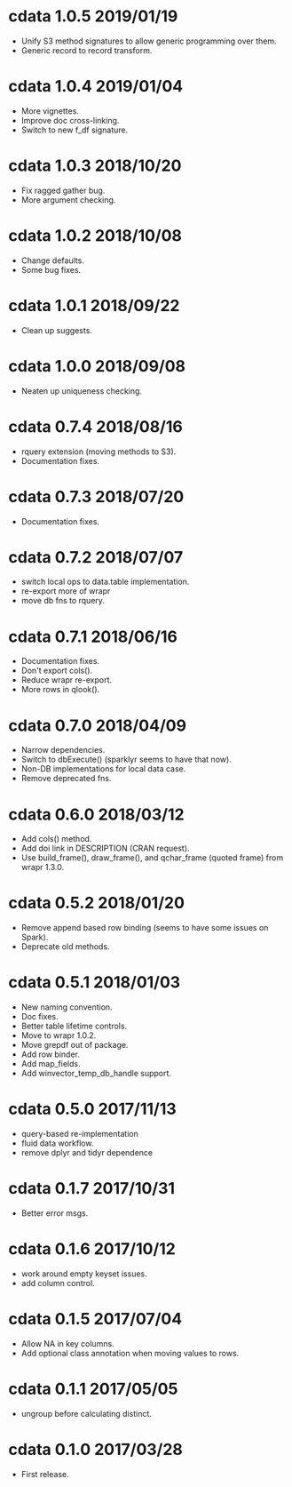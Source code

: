 
# cdata 1.0.5 2019/01/19

 * Unify S3 method signatures to allow generic programming over them.
 * Generic record to record transform.

# cdata 1.0.4 2019/01/04

 * More vignettes.
 * Improve doc cross-linking.
 * Switch to new f_df signature.

# cdata 1.0.3 2018/10/20

 * Fix ragged gather bug.
 * More argument checking.

# cdata 1.0.2 2018/10/08

 * Change defaults.
 * Some bug fixes.
 
# cdata 1.0.1 2018/09/22

 * Clean up suggests.

# cdata 1.0.0 2018/09/08

 * Neaten up uniqueness checking.

# cdata 0.7.4 2018/08/16

 * rquery extension (moving methods to S3).
 * Documentation fixes.
 
# cdata 0.7.3 2018/07/20

 * Documentation fixes.

# cdata 0.7.2 2018/07/07

 * switch local ops to data.table implementation.
 * re-export more of wrapr
 * move db fns to rquery.

# cdata 0.7.1 2018/06/16

 * Documentation fixes.
 * Don't export cols().
 * Reduce wrapr re-export.
 * More rows in qlook().

# cdata 0.7.0 2018/04/09

 * Narrow dependencies.
 * Switch to dbExecute() (sparklyr seems to have that now).
 * Non-DB implementations for local data case.
 * Remove deprecated fns.

# cdata 0.6.0 2018/03/12

 * Add cols() method.
 * Add doi link in DESCRIPTION (CRAN request).
 * Use build_frame(), draw_frame(), and qchar_frame (quoted frame) from wrapr 1.3.0.

# cdata 0.5.2 2018/01/20

 * Remove append based row binding (seems to have some issues on Spark).
 * Deprecate old methods.

# cdata 0.5.1 2018/01/03

 * New naming convention.
 * Doc fixes.
 * Better table lifetime controls.
 * Move to wrapr 1.0.2.
 * Move grepdf out of package.
 * Add row binder.
 * Add map_fields.
 * Add winvector_temp_db_handle support.

# cdata 0.5.0 2017/11/13

 * query-based re-implementation
 * fluid data workflow.
 * remove dplyr and tidyr dependence
 
# cdata 0.1.7 2017/10/31

 * Better error msgs.

# cdata 0.1.6 2017/10/12

 * work around empty keyset issues.
 * add column control.

# cdata 0.1.5 2017/07/04

 * Allow NA in key columns.
 * Add optional class annotation when moving values to rows.

# cdata 0.1.1 2017/05/05

 * ungroup before calculating distinct.

# cdata 0.1.0 2017/03/28

 * First release.
